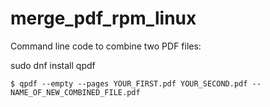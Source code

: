 # merge_pdf_rpm_linux


Command line code to combine two PDF files:

sudo dnf install qpdf

```
$ qpdf --empty --pages YOUR_FIRST.pdf YOUR_SECOND.pdf -- NAME_OF_NEW_COMBINED_FILE.pdf
```
